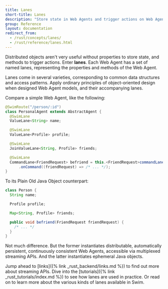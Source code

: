 ```yaml
---
title: Lanes
short-title: Lanes
description: "Store state in Web Agents and trigger actions on Web Agents using Lanes"
group: Reference
layout: documentation
redirect_from:
  - /rust/concepts/lanes/
  - /rust/reference/lanes.html
---
```


Distributed objects aren't very useful without properties to store state, and methods to trigger actions. Enter **lanes**. Each Web Agent has a set of named lanes, representing the properties and methods of the Web Agent.

Lanes come in several varieties, corresponding to common data structures and access patterns. Apply ordinary principles of object-oriented design when designed Web Agent models, and their accompanying lanes.

Compare a simple Web Agent, like the following:

```java
@SwimRoute("/person/:id")
class PersonalAgent extends AbstractAgent {
  @SwimLane
  ValueLane<String> name;

  @SwimLane
  ValueLane<Profile> profile;

  @SwimLane
  JoinValueLane<String, Profile> friends;

  @SwimLane
  CommandLane<FriendRequest> befriend = this.<FriendRequest>commandLane()
      .onCommand((friendRequest) => /* ... */);
}
```

To its Plain Old Java Object counterpart:

```java
class Person {
  String name;

  Profile profile;

  Map<String, Profile> friends;

  public void befriend(FriendRequest friendRequest) {
    /* ... */
  }
}
```

Not much difference. But the former instantiates distributable, automatically persistent, continuously consistent Web Agents, accessible via multiplexed streaming APIs. And the latter instantiates ephemeral Java objects.

Jump ahead to [links]({% link _rust_backend/links.md %}) to find out more about streaming APIs. Dive into the [tutorials]({% link _rust_tutorials/index.md %}) to see how lanes are used in practice. Or read on to learn more about the various kinds of lanes available in Swim.
